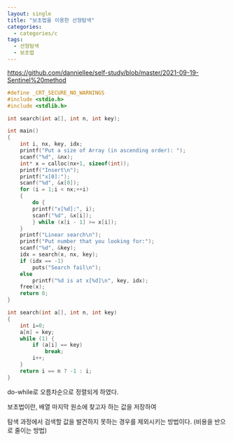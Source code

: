 ```yaml
---
layout: single
title: "보초법을 이용한 선형탐색"
categories:
  - categories/c
tags:
  - 선형탐색
  - 보초법
---
```

<https://github.com/danniellee/self-study/blob/master/2021-09-19-Sentinel%20method>  
```c
#define _CRT_SECURE_NO_WARNINGS
#include <stdio.h>
#include <stdlib.h>

int search(int a[], int n, int key);

int main()
{
	int i, nx, key, idx;
	printf("Put a size of Array (in ascending order): ");
	scanf("%d", &nx);
	int* x = calloc(nx+1, sizeof(int));
	printf("Insert\n");
	printf("x[0]:");
	scanf("%d", &x[0]);
	for (i = 1;i < nx;++i)
	{
		do {
		printf("x[%d]:", i);
		scanf("%d", &x[i]);
		} while (x[i - 1] >= x[i]);
	}
	printf("Linear search\n");
	printf("Put number that you looking for:");
	scanf("%d", &key);
	idx = search(x, nx, key);
	if (idx == -1)
		puts("Search fail\n");
	else
		printf("%d is at x[%d]\n", key, idx);
	free(x);
	return 0;
}

int search(int a[], int n, int key)
{
	int i=0;
	a[n] = key;
	while (1) {
		if (a[i] == key)
			break;
		i++;
	}
	return i == n ? -1 : i;
}
```
do-while로 오름차순으로 정렬되게 하였다.

보초법이란, 배열 마지막 원소에 찾고자 하는 값을 저장하여

탐색 과정에서 검색할 값을 발견하지 못하는 경우를 제외시키는 방법이다. (비용을 반으로 줄이는 방법)
